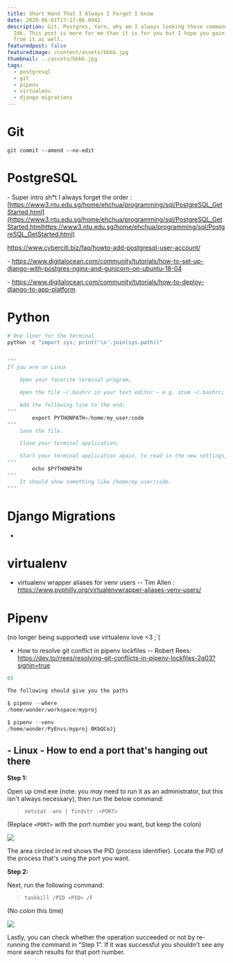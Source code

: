 ```yaml
---
title: Short Hand That I Always I Forget I know
date: 2020-06-01T17:17:06.094Z
description: Git, Postgres, Yarn, why am I always looking these commands up?
  Idk. This post is more for me than it is for you but I hope you gain something
  from it as well.
featuredpost: false
featuredimage: /content/assets/bbbb.jpg
thumbnail: ../assets/bbbb.jpg
tags:
  - postgresql
  - git
  - pipenv
  - virtualenv
  - django migrations
---
```

# Git

```shell
git commit --amend --no-edit
```

# PostgreSQL

\- Super intro sh*t I always forget the order : [https://www3.ntu.edu.sg/home/ehchua/programming/sql/PostgreSQL_GetStarted.html](https://www3.ntu.edu.sg/home/ehchua/programming/sql/PostgreSQL_GetStarted.htmlhttps://www3.ntu.edu.sg/home/ehchua/programming/sql/PostgreSQL_GetStarted.html)

<https://www.cyberciti.biz/faq/howto-add-postgresql-user-account/>

\- <https://www.digitalocean.com/community/tutorials/how-to-set-up-django-with-postgres-nginx-and-gunicorn-on-ubuntu-18-04>

\- <https://www.digitalocean.com/community/tutorials/how-to-deploy-django-to-app-platform>

# Python

```python
# One liner for the terminal
python -c "import sys; print('\n'.join(sys.path))"


"""
If you are on Linux

    Open your favorite terminal program;

    Open the file ~/.bashrc in your text editor – e.g. atom ~/.bashrc;

    Add the following line to the end:
"""
        export PYTHONPATH=/home/my_user/code
"""
    Save the file.

    Close your terminal application;

    Start your terminal application again, to read in the new settings, and type this:
"""
        echo $PYTHONPATH
"""
    It should show something like /home/my_user/code.
"""
```

# Django Migrations

*

# virtualenv

* virtualenv wrapper aliases for venv users -- Tim Allen : <https://www.pyphilly.org/virtualenvwrapper-aliases-venv-users/>

# Pipenv

(no longer being supported) use virtualenv love <3 ;`(

* How to resolve git conflict in pipenv lockfiles -- Robert Rees:  <https://dev.to/rrees/resolving-git-conflicts-in-pipenv-lockfiles-2g03?signin=true>

```python
65

The following should give you the paths

$ pipenv --where
/home/wonder/workspace/myproj

$ pipenv --venv
/home/wonder/PyEnvs/myproj-BKbQCeJj
```

## \- Linux - How to end a port that's hanging out there

**Step 1:**

Open up cmd.exe (note: you *may* need to run it as an administrator, but this isn't always necessary), then run the below command:

> `netstat -ano | findstr :<PORT>`

(Replace `<PORT>` with the port number you want, but keep the colon)

![](https://i.stack.imgur.com/lEpCZ.png)

The area circled in red shows the PID (process identifier). Locate the PID of the process that's using the port you want.

**Step 2:**

Next, run the following command:

> `taskkill /PID <PID> /F`

(No colon this time)

![](https://i.stack.imgur.com/8k64x.png)

Lastly, you can check whether the operation succeeded or not by re-running the command in "Step 1". If it was successful you shouldn't see any more search results for that port number.